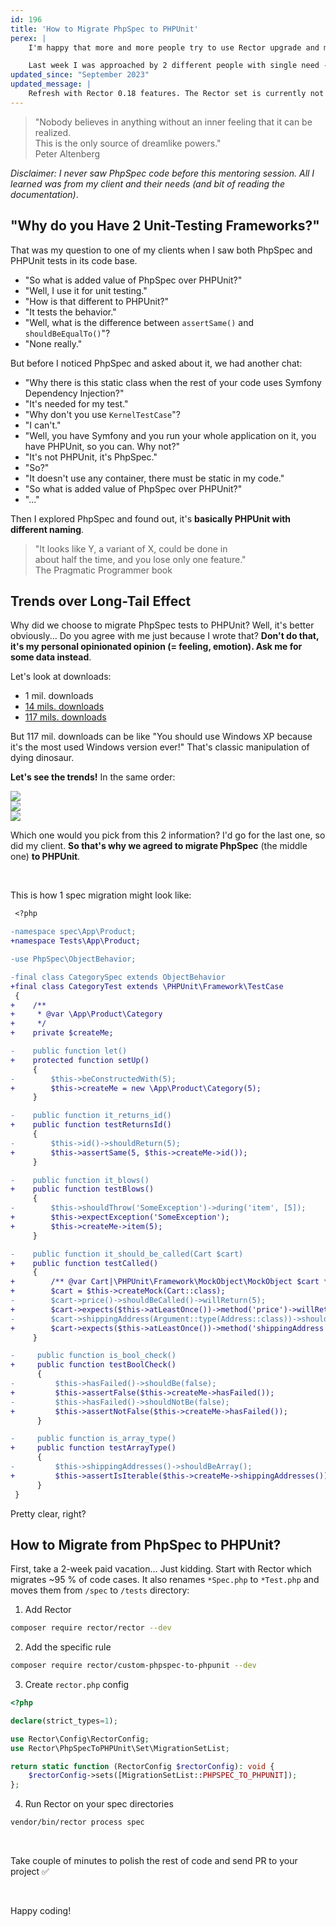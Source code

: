 ```yaml
---
id: 196
title: 'How to Migrate PhpSpec to PHPUnit'
perex: |
    I'm happy that more and more people try to use Rector upgrade and migrate their code-bases to the ones they really want for a long time.

    Last week I was approached by 2 different people with single need - **migrate their tests to PHPUnit**.
updated_since: "September 2023"
updated_message: |
    Refresh with Rector 0.18 features. The Rector set is currently not available, but the rest of article is still valid and useful.
---
```


<blockquote class="blockquote text-center">
    "Nobody believes in anything without an inner feeling that it can be realized.
    <br>
    This is the only source of dreamlike powers."
<footer class="blockquote-footer">Peter Altenberg</a>
</blockquote>

*Disclaimer: I never saw PhpSpec code before this mentoring session. All I learned was from my client and their needs (and bit of reading the documentation)*.

## "Why do you Have 2 Unit-Testing Frameworks?"

That was my question to one of my clients when I saw both PhpSpec and PHPUnit tests in its code base.

- "So what is added value of PhpSpec over PHPUnit?"
- "Well, I use it for unit testing."
- "How is that different to PHPUnit?"
- "It tests the behavior."
- "Well, what is the difference between `assertSame()` and `shouldBeEqualTo()`"?
- "None really."

But before I noticed PhpSpec and asked about it, we had another chat:

- "Why there is this static class when the rest of your code uses Symfony Dependency Injection?"
- "It's needed for my test."
- "Why don't you use `KernelTestCase`"?
- "I can't."
- "Well, you have Symfony and you run your whole application on it, you have PHPUnit, so you can. Why not?"
- "It's not PHPUnit, it's PhpSpec."
- "So?"
- "It doesn't use any container, there must be static in my code."
- "So what is added value of PhpSpec over PHPUnit?"
- "..."

Then I explored PhpSpec and found out, it's **basically PHPUnit with different naming**.

<blockquote class="blockquote text-center">
    "It looks like Y, a variant of X, could be done in
    <br>
    about half the time, and you lose only one feature."
<footer class="blockquote-footer">The Pragmatic Programmer book</a>
</blockquote>

## Trends over Long-Tail Effect

Why did we choose to migrate PhpSpec tests to PHPUnit? Well, it's better obviously... Do you agree with me just because I wrote that? **Don't do that, it's my personal opinionated opinion (= feeling, emotion). Ask me for some data instead**.

Let's look at downloads:

- 1 mil. downloads
- [14 mils. downloads](https://packagist.org/packages/phpspec/phpspec/stats)
- [117 mils. downloads](https://packagist.org/packages/phpunit/phpunit/stats)

But 117 mil. downloads can be like "You should use Windows XP because it's the most used Windows version ever!" That's classic manipulation of dying dinosaur.

**Let's see the trends!** In the same order:

<div class="row">
    <div class="col-md-4 col-sm-4">
        <img src="/assets/images/posts/2019/unit-mig/tester.png">
    </div>
    <div class="col-md-4 col-sm-4">
        <a href="https://packagist.org/packages/phpspec/phpspec/stats">
            <img src="/assets/images/posts/2019/unit-mig/spec.png">
        </a>
    </div>
    <div class="col-md-4 col-sm-4">
        <a href="https://packagist.org/packages/phpunit/phpunit/stats">
            <img src="/assets/images/posts/2019/unit-mig/phpunit.png">
        </a>
    </div>
</div>

Which one would you pick from this 2 information? I'd go for the last one, so did my client. **So that's why we agreed to migrate PhpSpec** (the middle one) **to PHPUnit**.

<br>

This is how 1 spec migration might look like:

```diff
 <?php

-namespace spec\App\Product;
+namespace Tests\App\Product;

-use PhpSpec\ObjectBehavior;

-final class CategorySpec extends ObjectBehavior
+final class CategoryTest extends \PHPUnit\Framework\TestCase
 {
+    /**
+     * @var \App\Product\Category
+     */
+    private $createMe;

-    public function let()
+    protected function setUp()
     {
-        $this->beConstructedWith(5);
+        $this->createMe = new \App\Product\Category(5);
     }

-    public function it_returns_id()
+    public function testReturnsId()
     {
-        $this->id()->shouldReturn(5);
+        $this->assertSame(5, $this->createMe->id());
     }

-    public function it_blows()
+    public function testBlows()
     {
-        $this->shouldThrow('SomeException')->during('item', [5]);
+        $this->expectException('SomeException');
+        $this->createMe->item(5);
     }

-    public function it_should_be_called(Cart $cart)
+    public function testCalled()
     {
+        /** @var Cart|\PHPUnit\Framework\MockObject\MockObject $cart */
+        $cart = $this->createMock(Cart::class);
-        $cart->price()->shouldBeCalled()->willReturn(5);
+        $cart->expects($this->atLeastOnce())->method('price')->willReturn(5);
-        $cart->shippingAddress(Argument::type(Address::class))->shouldBeCalled();
+        $cart->expects($this->atLeastOnce())->method('shippingAddress')->with($this->isType(Address::class));
     }

-     public function is_bool_check()
+     public function testBoolCheck()
      {
-         $this->hasFailed()->shouldBe(false);
+         $this->assertFalse($this->createMe->hasFailed());
-         $this->hasFailed()->shouldNotBe(false);
+         $this->assertNotFalse($this->createMe->hasFailed());
      }

-     public function is_array_type()
+     public function testArrayType()
      {
-         $this->shippingAddresses()->shouldBeArray();
+         $this->assertIsIterable($this->createMe->shippingAddresses());
      }
 }
```

Pretty clear, right?

## How to Migrate from PhpSpec to PHPUnit?

First, take a 2-week paid vacation... Just kidding. Start with Rector which migrates ~95 % of code cases. It also renames `*Spec.php` to `*Test.php` and moves them from `/spec` to `/tests` directory:

1. Add Rector

```bash
composer require rector/rector --dev
```

2. Add the specific rule

```bash
composer require rector/custom-phpspec-to-phpunit --dev
```

3. Create `rector.php` config

```php
<?php

declare(strict_types=1);

use Rector\Config\RectorConfig;
use Rector\PhpSpecToPHPUnit\Set\MigrationSetList;

return static function (RectorConfig $rectorConfig): void {
    $rectorConfig->sets([MigrationSetList::PHPSPEC_TO_PHPUNIT]);
};
```

4. Run Rector on your spec directories

```bash
vendor/bin/rector process spec
```

<br>

Take couple of minutes to polish the rest of code and send PR to your project ✅

<br>

Happy coding!
